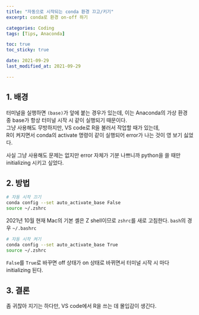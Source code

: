 ```yaml
---
title: "자동으로 시작되는 conda 환경 끄고/키기"
excerpt: conda로 환경 on-off 하기

categories: Coding
tags: [Tips, Anaconda]

toc: true
toc_sticky: true

date: 2021-09-29
last_modified_at: 2021-09-29

---
```


## 1. 배경

터미널을 실행하면 `(base)`가 앞에 붙는 경우가 있는데, 이는 Anaconda의 가상 환경 중 base가 항상 터미널 시작 시 같이 실행되기 때문이다.  
그냥 사용해도 무방하지만, VS code로 R을 불러서 작업할 때가 있는데,  
R이 켜지면서 conda의 activate 명령이 같이 실행되어 error가 나는 것이 영 보기 싫었다.  

사실 그냥 사용해도 문제는 없지만 error 자체가 기분 나쁘니까 python을 쓸 때만 initializing 시키고 싶었다.

## 2. 방법

```zsh
# 자동 시작 끄기
conda config --set auto_activate_base False
source ~/.zshrc
```

2021년 10월 현재 Mac의 기본 셸은 Z shell이므로 `zshrc`를 새로 고침한다.
`bash`의 경우 `~/.bashrc`  

```zsh
# 자동 시작 켜기
conda config --set auto_activate_base True
source ~/.zshrc
```

`False`를 `True`로 바꾸면 off 상태가 on 상태로 바뀌면서 터미널 시작 시 마다 initializing 된다.  

## 3. 결론

좀 귀찮아 지기는 하다만, VS code에서 R을 쓰는 데 몰입감이 생긴다.  
